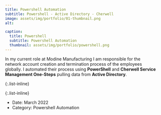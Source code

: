 ```yaml
---
title: Powershell Automation
subtitle: Powershell - Active Directory - Cherwell
image: assets/img/portfolio/01-thumbnail.png
alt: 

caption:
  title: Powershell
  subtitle: Powershell Automation
  thumbnail: assets/img/portfolio/powershell.png
---
```

In my current role at Modine Manufacturing I am 
responsible for the network account creation and 
termination process of the employees globally. 
I automated their process using **PowerShell** and 
**Cherwell Service Management One-Steps**
pulling data from **Active Directory**.

{:.list-inline}


{:.list-inline}
- Date: March 2022
- Category: Powershell Automation

